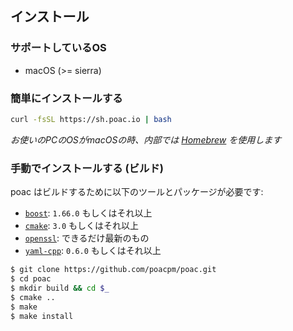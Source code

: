 ## インストール

### サポートしているOS
* macOS (>= sierra)

### 簡単にインストールする
```bash
curl -fsSL https://sh.poac.io | bash
```
*お使いのPCのOSがmacOSの時、内部では [Homebrew](https://github.com/Homebrew/brew) を使用します*

### 手動でインストールする (ビルド)
poac はビルドするために以下のツールとパッケージが必要です:
* [`boost`](https://github.com/boostorg): `1.66.0` もしくはそれ以上
* [`cmake`](https://github.com/Kitware/CMake): `3.0` もしくはそれ以上
* [`openssl`](https://github.com/openssl/openssl): できるだけ最新のもの
* [`yaml-cpp`](https://github.com/jbeder/yaml-cpp): `0.6.0` もしくはそれ以上

```bash
$ git clone https://github.com/poacpm/poac.git
$ cd poac
$ mkdir build && cd $_
$ cmake ..
$ make
$ make install
```

<!--
既に poac がインストール済みであれば、poac を使用してビルドすることが可能です:
```bash
$ poac build
```

---

### ビルド済みバイナリ
poacは、基本的にビルド済みバイナリで配布されます。
これらの操作は本来ユーザーが関知する必要はありませんが、
シェルスクリプトでのインストールを望まない場合は、
ビルド済みバイナリを直接ダウンロードすることができます(現状未対応)。

macOSに対しては、homebrewのbottleによってビルド済みバイナリが配布されます。
それ以外のOSに対しては、CircleCI上で各アーキテクチャごとのビルド済みバイナリを生成し、
それらを配布します。
それらはGitHub releaseに配置されるため、
[そこ](https://github.com/poacpm/poac/releases)からダウンロードできます。

homebrewで，sierra以下だと，llvmをインストールして，それでpoacのビルドを行いますが，
これは，<variant>内のstd::visitが　error: call to unavailable function 'visit': introduced in macOS 10.14
となるからです．
mojave以降では，llvmを必要とはしません．
-->
